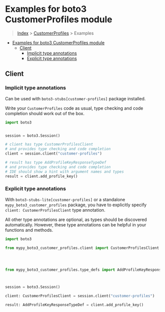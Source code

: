 <a id="examples-for-boto3-customerprofiles-module"></a>

# Examples for boto3 CustomerProfiles module

> [Index](../README.md) > [CustomerProfiles](./README.md) > Examples

- [Examples for boto3 CustomerProfiles module](#examples-for-boto3-customerprofiles-module)
  - [Client](#client)
    - [Implicit type annotations](#implicit-type-annotations)
    - [Explicit type annotations](#explicit-type-annotations)

<a id="client"></a>

## Client

<a id="implicit-type-annotations"></a>

### Implicit type annotations

Can be used with `boto3-stubs[customer-profiles]` package installed.

Write your `CustomerProfiles` code as usual, type checking and code completion
should work out of the box.

```python
import boto3


session = boto3.Session()

# client has type CustomerProfilesClient
# and provides type checking and code completion
client = session.client("customer-profiles")

# result has type AddProfileKeyResponseTypeDef
# and provides type checking and code completion
# IDE should show a hint with argument names and types
result = client.add_profile_key()
```

<a id="explicit-type-annotations"></a>

### Explicit type annotations

With `boto3-stubs-lite[customer-profiles]` or a standalone
`mypy_boto3_customer_profiles` package, you have to explicitly specify
`client: CustomerProfilesClient` type annotation.

All other type annotations are optional, as types should be discovered
automatically. However, these type annotations can be helpful in your functions
and methods.

```python
import boto3

from mypy_boto3_customer_profiles.client import CustomerProfilesClient




from mypy_boto3_customer_profiles.type_defs import AddProfileKeyResponseTypeDef



session = boto3.Session()

client: CustomerProfilesClient = session.client("customer-profiles")

result: AddProfileKeyResponseTypeDef = client.add_profile_key()
```
